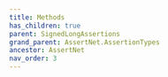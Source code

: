 ```yaml
---
title: Methods
has_children: true
parent: SignedLongAssertions
grand_parent: AssertNet.AssertionTypes
ancestor: AssertNet
nav_order: 3
---
```


